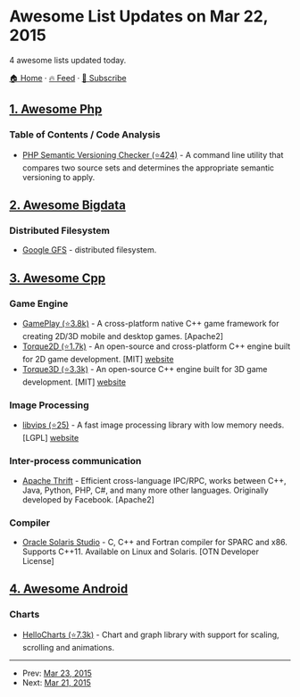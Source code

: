 # Awesome List Updates on Mar 22, 2015

4 awesome lists updated today.

[🏠 Home](/README.md) · [🔥 Feed](https://test.trackawesomelist.com/feed.xml) · [📮 Subscribe](https://trackawesomelist.us17.list-manage.com/subscribe?u=d2f0117aa829c83a63ec63c2f&id=36a103854c)



## [1. Awesome Php](/content/ziadoz/awesome-php/README.md)

### Table of Contents / Code Analysis

*   [PHP Semantic Versioning Checker (⭐424)](https://github.com/tomzx/php-semver-checker) - A command line utility that compares two source sets and determines the appropriate semantic versioning to apply.

## [2. Awesome Bigdata](/content/newTendermint/awesome-bigdata/README.md)

### Distributed Filesystem

*   [Google GFS](http://static.googleusercontent.com/media/research.google.com/en//archive/gfs-sosp2003.pdf) - distributed filesystem.

## [3. Awesome Cpp](/content/fffaraz/awesome-cpp/README.md)

### Game Engine

*   [GamePlay (⭐3.8k)](https://github.com/gameplay3d/GamePlay) - A cross-platform native C++ game framework for creating 2D/3D mobile and desktop games. \[Apache2]
*   [Torque2D (⭐1.7k)](https://github.com/GarageGames/Torque2D) - An open-source and cross-platform C++ engine built for 2D game development. \[MIT] [website](https://www.garagegames.com/products/torque-2d)
*   [Torque3D (⭐3.3k)](https://github.com/GarageGames/Torque3D) - An open-source C++ engine built for 3D game development. \[MIT] [website](https://www.garagegames.com/products/torque-3d)

### Image Processing

*   [libvips (⭐25)](https://github.com/jcupitt/libvips) - A fast image processing library with low memory needs. \[LGPL] [website](http://www.vips.ecs.soton.ac.uk/)

### Inter-process communication

*   [Apache Thrift](https://thrift.apache.org/) - Efficient cross-language IPC/RPC, works between C++, Java, Python, PHP, C#, and many more other languages. Originally developed by Facebook. \[Apache2]

### Compiler

*   [Oracle Solaris Studio](http://www.oracle.com/technetwork/server-storage/solarisstudio/overview/index.html) - C, C++ and Fortran compiler for SPARC and x86. Supports C++11. Available on Linux and Solaris. \[OTN Developer License]

## [4. Awesome Android](/content/JStumpp/awesome-android/README.md)

### Charts

*   [HelloCharts (⭐7.3k)](https://github.com/lecho/hellocharts-android) - Chart and graph library with support for scaling, scrolling and animations.

---

- Prev: [Mar 23, 2015](/content/2015/03/23/README.md)
- Next: [Mar 21, 2015](/content/2015/03/21/README.md)